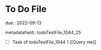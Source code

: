 # To Do File

due:: 2022-09-13

metadatafield:: todoTestFile_1044_25

- [ ] Task of todoTestFile_1044 1 [[Query me]]
